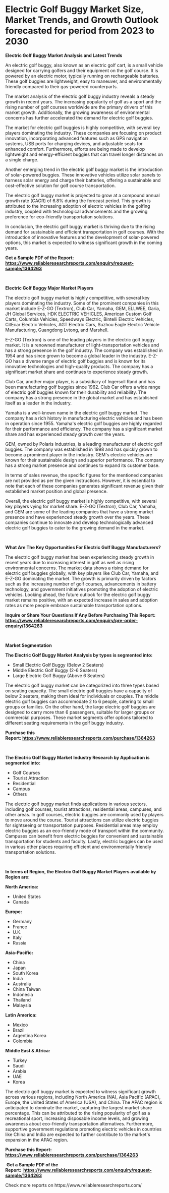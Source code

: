 <p><h1>Electric Golf Buggy Market Size, Market Trends, and Growth Outlook forecasted for period from 2023 to 2030</h1></p><p><strong>Electric Golf Buggy Market Analysis and Latest Trends</strong></p>
<p><p>An electric golf buggy, also known as an electric golf cart, is a small vehicle designed for carrying golfers and their equipment on the golf course. It is powered by an electric motor, typically running on rechargeable batteries. These golf buggies are lightweight, easy to maneuver, and environmentally friendly compared to their gas-powered counterparts.</p><p>The market analysis of the electric golf buggy industry reveals a steady growth in recent years. The increasing popularity of golf as a sport and the rising number of golf courses worldwide are the primary drivers of this market growth. Additionally, the growing awareness of environmental concerns has further accelerated the demand for electric golf buggies.</p><p>The market for electric golf buggies is highly competitive, with several key players dominating the industry. These companies are focusing on product innovation, incorporating advanced features such as GPS navigation systems, USB ports for charging devices, and adjustable seats for enhanced comfort. Furthermore, efforts are being made to develop lightweight and energy-efficient buggies that can travel longer distances on a single charge.</p><p>Another emerging trend in the electric golf buggy market is the introduction of solar-powered buggies. These innovative vehicles utilize solar panels to harness solar energy and charge their batteries, offering a sustainable and cost-effective solution for golf course transportation.</p><p>The electric golf buggy market is projected to grow at a compound annual growth rate (CAGR) of 6.8% during the forecast period. This growth is attributed to the increasing adoption of electric vehicles in the golfing industry, coupled with technological advancements and the growing preference for eco-friendly transportation solutions.</p><p>In conclusion, the electric golf buggy market is thriving due to the rising demand for sustainable and efficient transportation in golf courses. With the introduction of innovative features and the development of solar-powered options, this market is expected to witness significant growth in the coming years.</p></p>
<p><strong>Get a Sample PDF of the Report:&nbsp; <a href="https://www.reliableresearchreports.com/enquiry/request-sample/1364263">https://www.reliableresearchreports.com/enquiry/request-sample/1364263</a></strong></p>
<p>&nbsp;</p>
<p><strong>Electric Golf Buggy Major Market Players</strong></p>
<p><p>The electric golf buggy market is highly competitive, with several key players dominating the industry. Some of the prominent companies in this market include E-Z-GO (Textron), Club Car, Yamaha, GEM, ELLWEE, Garia, JH Global Services, HDK ELECTRIC VEHICLES, American Custom Golf Carts, Columbia Vehicles, Speedways Electric, Bintelli Electric Vehicles, CitEcar Electric Vehicles, AGT Electric Cars, Suzhou Eagle Electric Vehicle Manufacturing, Guangdong Lvtong, and Marshell.</p><p>E-Z-GO (Textron) is one of the leading players in the electric golf buggy market. It is a renowned manufacturer of light-transportation vehicles and has a strong presence in the golf industry. The company was established in 1954 and has since grown to become a global leader in the industry. E-Z-GO has a diverse range of electric golf buggies and is known for its innovative technologies and high-quality products. The company has a significant market share and continues to experience steady growth.</p><p>Club Car, another major player, is a subsidiary of Ingersoll Rand and has been manufacturing golf buggies since 1962. Club Car offers a wide range of electric golf buggies known for their durability and reliability. The company has a strong presence in the global market and has established itself as a leader in the industry.</p><p>Yamaha is a well-known name in the electric golf buggy market. The company has a rich history in manufacturing electric vehicles and has been in operation since 1955. Yamaha's electric golf buggies are highly regarded for their performance and efficiency. The company has a significant market share and has experienced steady growth over the years.</p><p>GEM, owned by Polaris Industries, is a leading manufacturer of electric golf buggies. The company was established in 1998 and has quickly grown to become a prominent player in the industry. GEM's electric vehicles are known for their sustainable design and superior performance. The company has a strong market presence and continues to expand its customer base.</p><p>In terms of sales revenue, the specific figures for the mentioned companies are not provided as per the given instructions. However, it is essential to note that each of these companies generates significant revenue given their established market position and global presence.</p><p>Overall, the electric golf buggy market is highly competitive, with several key players vying for market share. E-Z-GO (Textron), Club Car, Yamaha, and GEM are some of the leading companies that have a strong market presence and have experienced steady growth over the years. These companies continue to innovate and develop technologically advanced electric golf buggies to cater to the growing demand in the market.</p></p>
<p>&nbsp;</p>
<p><strong>What Are The Key Opportunities For Electric Golf Buggy Manufacturers?</strong></p>
<p><p>The electric golf buggy market has been experiencing steady growth in recent years due to increasing interest in golf as well as rising environmental concerns. The market data shows a rising demand for electric golf buggies globally, with key players like Club Car, Yamaha, and E-Z-GO dominating the market. The growth is primarily driven by factors such as the increasing number of golf courses, advancements in battery technology, and government initiatives promoting the adoption of electric vehicles. Looking ahead, the future outlook for the electric golf buggy market remains positive, with an expected increase in sales and adoption rates as more people embrace sustainable transportation options.</p></p>
<p><strong>Inquire or Share Your Questions If Any Before Purchasing This Report: <a href="https://www.reliableresearchreports.com/enquiry/pre-order-enquiry/1364263">https://www.reliableresearchreports.com/enquiry/pre-order-enquiry/1364263</a></strong></p>
<p>&nbsp;</p>
<p><strong>Market Segmentation</strong></p>
<p><strong>The Electric Golf Buggy Market Analysis by types is segmented into:</strong></p>
<p><ul><li>Small Electric Golf Buggy (Below 2 Seaters)</li><li>Middle Electric Golf Buggy (2-6 Seaters)</li><li>Large Electric Golf Buggy (Above 6 Seaters)</li></ul></p>
<p><p>The electric golf buggy market can be categorized into three types based on seating capacity. The small electric golf buggies have a capacity of below 2 seaters, making them ideal for individuals or couples. The middle electric golf buggies can accommodate 2 to 6 people, catering to small groups or families. On the other hand, the large electric golf buggies are designed to carry more than 6 passengers, suitable for larger groups or commercial purposes. These market segments offer options tailored to different seating requirements in the golf buggy industry.</p></p>
<p><strong>Purchase this Report:&nbsp;<a href="https://www.reliableresearchreports.com/purchase/1364263">https://www.reliableresearchreports.com/purchase/1364263</a></strong></p>
<p>&nbsp;</p>
<p><strong>The Electric Golf Buggy Market Industry Research by Application is segmented into:</strong></p>
<p><ul><li>Golf Courses</li><li>Tourist Attraction</li><li>Residential</li><li>Campus</li><li>Others</li></ul></p>
<p><p>The electric golf buggy market finds applications in various sectors, including golf courses, tourist attractions, residential areas, campuses, and other areas. In golf courses, electric buggies are commonly used by players to move around the course. Tourist attractions can utilize electric buggies for sightseeing or transportation purposes. Residential areas may employ electric buggies as an eco-friendly mode of transport within the community. Campuses can benefit from electric buggies for convenient and sustainable transportation for students and faculty. Lastly, electric buggies can be used in various other places requiring efficient and environmentally friendly transportation solutions.</p></p>
<p>&nbsp;</p>
<p><strong>In terms of Region, the Electric Golf Buggy Market Players available by Region are:</strong></p>
<p>
    <p> <strong> North America: </strong>
        <ul>
            <li>United States</li>
            <li>Canada</li>
        </ul>
        </p> 
    <p> <strong> Europe: </strong>
        <ul>
            <li>Germany</li>
            <li>France</li>
            <li>U.K.</li>
            <li>Italy</li>
            <li>Russia</li>
        </ul>
        </p> 
    <p> <strong> Asia-Pacific: </strong>
        <ul>
            <li>China</li>
            <li>Japan</li>
            <li>South Korea</li>
            <li>India</li>
            <li>Australia</li>
            <li>China Taiwan</li>
            <li>Indonesia</li>
            <li>Thailand</li>
            <li>Malaysia</li>
        </ul>
        </p> 
    <p> <strong> Latin America: </strong>
        <ul>
            <li>Mexico</li>
            <li>Brazil</li>
            <li>Argentina Korea</li>
            <li>Colombia</li>
        </ul>
        </p> 
    <p> <strong> Middle East & Africa: </strong>
        <ul>
            <li>Turkey</li>
            <li>Saudi</li>
            <li>Arabia</li>
            <li>UAE</li>
            <li>Korea</li>
        </ul>
    </p>
    </p>
<p><p>The electric golf buggy market is expected to witness significant growth across various regions, including North America (NA), Asia Pacific (APAC), Europe, the United States of America (USA), and China. The APAC region is anticipated to dominate the market, capturing the largest market share percentage. This can be attributed to the rising popularity of golf as a recreational sport, increasing disposable income levels, and growing awareness about eco-friendly transportation alternatives. Furthermore, supportive government regulations promoting electric vehicles in countries like China and India are expected to further contribute to the market's expansion in the APAC region.</p></p>
<p><strong>Purchase this Report: <a href="https://www.reliableresearchreports.com/purchase/1364263">https://www.reliableresearchreports.com/purchase/1364263</a></strong></p>
<p>&nbsp;<strong>Get a Sample PDF of the Report:&nbsp;&nbsp;<a href="https://www.reliableresearchreports.com/enquiry/request-sample/1364263">https://www.reliableresearchreports.com/enquiry/request-sample/1364263</a></strong></p>
<p><strong></strong></p>
<p>Check more reports on https://www.reliableresearchreports.com/</p>